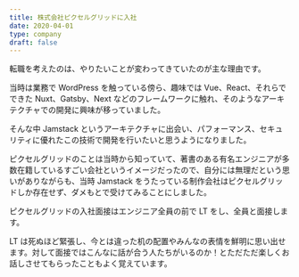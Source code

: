 ```yaml
---
title: 株式会社ピクセルグリッドに入社
date: 2020-04-01
type: company
draft: false
---
```


転職を考えたのは、やりたいことが変わってきていたのが主な理由です。

当時は業務で WordPress を触っている傍ら、趣味では Vue、React、それらでできた Nuxt、Gatsby、Next などのフレームワークに触れ、そのようなアーキテクチャでの開発に興味が移っていました。

そんな中 Jamstack というアーキテクチャに出会い、パフォーマンス、セキュリティに優れたこの技術で開発を行いたいと思うようになりました。

ピクセルグリッドのことは当時から知っていて、著書のある有名エンジニアが多数在籍しているすごい会社というイメージだったので、自分には無理だという思いがありながらも、当時 Jamstack をうたっている制作会社はピクセルグリッドしか存在せず、ダメもとで受けてみることにしました。

ピクセルグリッドの入社面接はエンジニア全員の前で LT をし、全員と面接します。

LT は死ぬほど緊張し、今とは違った机の配置やみんなの表情を鮮明に思い出せます。対して面接ではこんなに話が合う人たちがいるのか！とただただ楽しくお話しさせてもらったこともよく覚えています。
